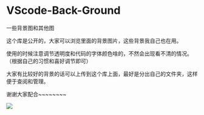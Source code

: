 # VScode-Back-Ground

一些背景图和其他图

这个库是公开的，大家可以浏览里面的背景图片，这些背景我自己也在用。

使用的时候注意调节透明度和代码的字体颜色啥的，不然会出现看不清的情况。（根据自己的习惯和喜好调节即可）

大家有比较好的背景的话可以上传到这个库上面，最好是分出自己的文件夹，这样便于查阅和管理。

谢谢大家配合~~~~~~~~

![](https://i.bmp.ovh/imgs/2021/09/fade2c0e32de82e1.jpg)
